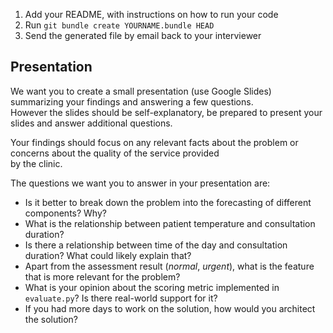 
1. Add your README, with instructions on how to run your code
1. Run ```git bundle create YOURNAME.bundle HEAD ```
1. Send the generated file by email back to your interviewer


## Presentation

We want you to create a small presentation (use Google Slides) summarizing your findings and answering a few questions. \
However the slides should be self-explanatory, be prepared to present your slides and answer additional questions.

Your findings should focus on any relevant facts about the problem or concerns about the quality of the service provided\
by the clinic.

The questions we want you to answer in your presentation are:
* Is it better to break down the problem into the forecasting of different components? Why?
* What is the relationship between patient temperature and consultation duration?
* Is there a relationship between time of the day and consultation duration? What could likely explain that?
* Apart from the assessment result (_normal_, _urgent_), what is the feature that is more relevant for the problem?
* What is your opinion about the scoring metric implemented in `evaluate.py`? Is there real-world support for it?
* If you had more days to work on the solution, how would you architect the solution?
